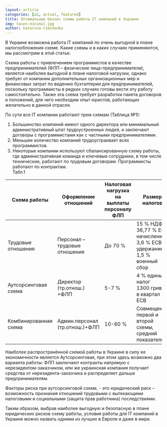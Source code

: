 ```yaml
---
layout: article
categories: [a2, actual, featured]
title: Оптимальные бизнес схемы работы IT компаний в Украине
img: taxes-minimal.jpg
author: katerina-timchenko
---
```


В Украине возможна работа IT компаний по очень выгодной в плане налогообложения схеме. Какие схемы и в каких случаях применяются, мы рассмотрим в этой статье.

Схема работы с привлечением программистов в качестве предпринимателей (ФЛП – физические лица-предприниматели), является наиболее выгодной в плане налоговой нагрузки, однако требует от компании дополнительных организационных мер и финансовых затрат по ведению бухгалтерии для предпринимателей, поскольку программисты в редких случаях готовы вести эту работу самостоятельно. Также эта схема требует разработки пакета договоров и положений, для чего необходим опыт юристов, работающих желательно в данной отрасли. 

По сути все IT компании работают трем схемам (Таблица №1):  

1.	Большинство компаний имеют одного директора или минимальный административный штат трудоустроенных людей, и заключают договоры с программистами как с частными предпринимателями.  
2.	Меньшее количество компаний трудоустраивает всех программистов.  
3.	Некоторые компании используют сбалансированную схему работы, где административная команда и ключевые сотрудники, в том числе технические, работают по трудовым договорам. Программисты работают по контрактам.  
Табл.1  

|Схема работы       |Оформление отношений         |Налоговая нагрузка на выплаты персоналу ФЛП|	Размер налогов|
|-------------------|-----------------------------|-------------------------------------------|---------------|
|Трудовые отношения |Персонал – трудовые отношения|До 70 %  | 15 % НДФЛ<BR/>36,77 % ЕСВ начисление<BR/>3,6 % ЕСВ удержание<BR/>1,5 % военный сбор|
|Аутсорсинговая схема|Директор (тр.отнош.) +ФЛП  | 	5-7 %|4 % единый налог</BR>1300 гривен в квартал ЕСВ|
|Комбинированная схема|Админ.персонал (тр.отнош.)+ФЛП|10-60 %|Совмещение первой и второй схемы, средний показатель.|

Наиболее распространённой схемой работы в Украине в силу ее экономичности является Аутсорсинговая, при этом здесь возможно два варианта работы: ФЛП заключают контракты напрямую с нерезидентом-заказчиком, или же украинская компания получает средства от нерезидента-заказчика и распределяет дальше предпринимателям.

Факторы риска при аутсорсинговой схеме, - это юридический риск – возможность признания отношений трудовыми с вытекающими налоговыми и социальными (защита прав работника) последствиями.

Таким образом, выбрав наиболее выгодную и безопасную в плане юридических рисков схему работы, условия работы для IT компаний в Украине  можно назвать одними из лучших в Европе и даже в мире.
